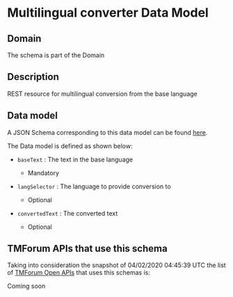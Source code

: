 # Multilingual converter Data Model

## Domain

The  schema is part of the  Domain

## Description

REST resource for multilingual conversion from the base language

## Data model

A JSON Schema corresponding to this data model can be found
[here](https://github.com/tmforum-rand/schemas/blob/candidates/Common/MultilingualConverter.schema.json).

The Data model is defined as shown below:
- `baseText` : The text in the base language

  - Mandatory

- `langSelector` : The language to provide conversion to

  - Optional

- `convertedText` : The converted text

  - Optional





## TMForum APIs that use this schema

Taking into consideration the snapshot of 04/02/2020 04:45:39 UTC the list of [TMForum Open APIs](https://www.tmforum.org/open-apis/) that uses this schemas is:

Coming soon
